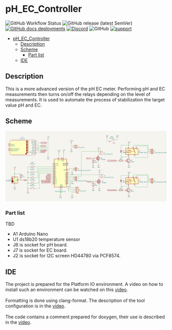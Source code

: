 # pH_EC_Controller

![GitHub Workflow Status](https://img.shields.io/github/actions/workflow/status/InzynierDomu/pH_EC_Controller/main.yml?logo=github&style=flat-square)
![GitHub release (latest SemVer)](https://img.shields.io/github/v/release/InzynierDomu/pH_EC_Controller?style=flat-square)
<a href="https://inzynierdomu.github.io/pH_EC_Controller/">![GitHub docs deployments](https://img.shields.io/github/deployments/InzynierDomu/pH_EC_Controller/github-pages?label=docs&logo=BookStack&logoColor=white&style=flat-square)</a>
<a href="https://discord.gg/KmW6mHdg">![Discord](https://img.shields.io/discord/815929748882587688?logo=discord&logoColor=green&style=flat-square)</a>
![GitHub](https://img.shields.io/github/license/InzynierDomu/PhECMeter?style=flat-square)
<a href="https://tipo.live/p/inzynierdomu">![support](https://img.shields.io/badge/support-tipo.live-yellow?style=flat-square)</a>

- [pH\_EC\_Controller](#ph_ec_controller)
  - [Description](#description)
  - [Scheme](#scheme)
    - [Part list](#part-list)
  - [IDE](#ide)

## Description

This is a more advanced version of the pH EC meter. Performing pH and EC measurements then turns on/off the relays depending on the level of measurements. It is used to automate the process of stabilization the target value pH and EC.
## Scheme
![schem](https://github.com/InzynierDomu/pH_EC_Controller/blob/main/schems/electrical/Screen.png)
### Part list
TBD
* A1 Arduino Nano
* U1 ds18b20 temperature sensor
* J6 is socket for pH board.
* J7 is socket for EC board.
* J2 is socket for I2C screen HD44780 via PCF8574. 
## IDE

The project is prepared for the Platform IO environment. A video on how to install such an environment can be watched on this [video](https://youtu.be/Em9NuebT2Kc).
<br><br>
Formatting is done using clang-format. The description of the tool configuration is in the [video](https://youtu.be/xxuaOG0WjIE).
<br><br>
The code contains a comment prepared for doxygen, their use is described in the [video](https://youtu.be/1YKJtrCsPD4).
